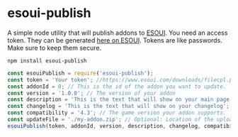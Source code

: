 # esoui-publish
A simple node utility that will publish addons to [ESOUI](https://www.esoui.com/community.php). You need an access token. They can be generated [here on ESOUI](https://www.esoui.com/downloads/filecpl.php?action=apitokens). Tokens are like passwords. Make sure to keep them secure.

`npm install esoui-publish`

```javascript
const esouiPublish = require('esoui-publish');
const token = 'Your token'; //https://www.esoui.com/downloads/filecpl.php?action=apitokens
const addonId = 0; // This is the id of the addon you want to update.
const version = '1.0.0'; // The version of your addon
const description = 'This is the text that will show on your main page';
const changelog = 'This is the text that will show on your changelog';
const compatibility = '4.3'; // The game version your addon supports.
const updateFile = './my-addon.zip'; // Optional: Location of the upload package
esouiPublish(token, addonId, version, description, changelog, compatibility, updateFile);
```